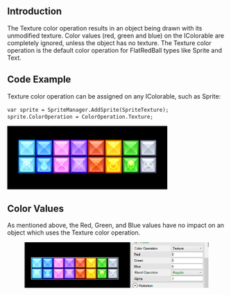## Introduction

The Texture color operation results in an object being drawn with its unmodified texture. Color values (red, green and blue) on the IColorable are completely ignored, unless the object has no texture. The Texture color operation is the default color operation for FlatRedBall types like Sprite and Text.

## Code Example

Texture color operation can be assigned on any IColorable, such as Sprite:

``` lang:c#
var sprite = SpriteManager.AddSprite(SpriteTexture);
sprite.ColorOperation = ColorOperation.Texture;
```

![](/media/2018-07-img_5b5cb9e76e3c7.png)

## Color Values

As mentioned above, the Red, Green, and Blue values have no impact on an object which uses the Texture color operation. 

<figure><img src="/media/2018-07-2018-07-28_12-47-59.gif" alt=""><figcaption></figcaption></figure>


